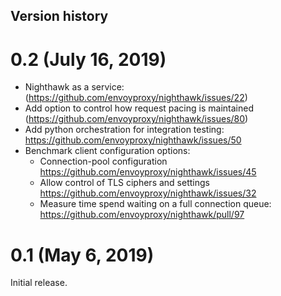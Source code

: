 Version history
---------------

0.2 (July 16, 2019)
=========================

- Nighthawk as a service: (https://github.com/envoyproxy/nighthawk/issues/22)
- Add option to control how request pacing is maintained (https://github.com/envoyproxy/nighthawk/issues/80)
- Add python orchestration for integration testing: https://github.com/envoyproxy/nighthawk/issues/50
- Benchmark client configuration options:
  - Connection-pool configuration https://github.com/envoyproxy/nighthawk/issues/45
  - Allow control of TLS ciphers and settings https://github.com/envoyproxy/nighthawk/issues/32
  - Measure time spend waiting on a full connection queue: https://github.com/envoyproxy/nighthawk/pull/97

0.1 (May 6, 2019)
=========================

Initial release.
